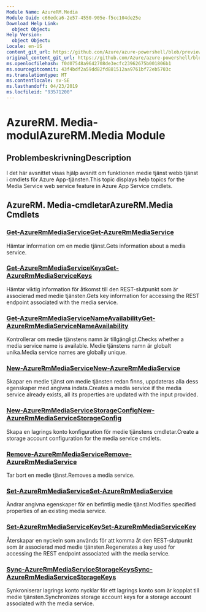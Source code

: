 ```yaml
---
Module Name: AzureRM.Media
Module Guid: c66edca6-2e57-4550-905e-f5cc104de25e
Download Help Link:
  object Object: 
Help Version:
  object Object: 
Locale: en-US
content_git_url: https://github.com/Azure/azure-powershell/blob/preview/src/ResourceManager/Media/Commands.Media/help/AzureRM.Media.md
original_content_git_url: https://github.com/Azure/azure-powershell/blob/preview/src/ResourceManager/Media/Commands.Media/help/AzureRM.Media.md
ms.openlocfilehash: f0d07548a9642708de3ecfc23962675b001806b1
ms.sourcegitcommit: 43f4bdf2a59dd82fd881512aa9761bf72eb5703c
ms.translationtype: MT
ms.contentlocale: sv-SE
ms.lasthandoff: 04/23/2019
ms.locfileid: "93571200"
---
```

# <span data-ttu-id="12c05-101">AzureRM. Media-modul</span><span class="sxs-lookup"><span data-stu-id="12c05-101">AzureRM.Media Module</span></span>
## <span data-ttu-id="12c05-102">Problembeskrivning</span><span class="sxs-lookup"><span data-stu-id="12c05-102">Description</span></span>
<span data-ttu-id="12c05-103">I det här avsnittet visas hjälp avsnitt om funktionen medie tjänst webb tjänst i cmdlets för Azure App-tjänsten.</span><span class="sxs-lookup"><span data-stu-id="12c05-103">This topic displays help topics for the Media Service web service feature in Azure App Service cmdlets.</span></span>

## <span data-ttu-id="12c05-104">AzureRM. Media-cmdletar</span><span class="sxs-lookup"><span data-stu-id="12c05-104">AzureRM.Media Cmdlets</span></span>
### [<span data-ttu-id="12c05-105">Get-AzureRmMediaService</span><span class="sxs-lookup"><span data-stu-id="12c05-105">Get-AzureRmMediaService</span></span>](Get-AzureRmMediaService.md)
<span data-ttu-id="12c05-106">Hämtar information om en medie tjänst.</span><span class="sxs-lookup"><span data-stu-id="12c05-106">Gets information about a media service.</span></span>

### [<span data-ttu-id="12c05-107">Get-AzureRmMediaServiceKeys</span><span class="sxs-lookup"><span data-stu-id="12c05-107">Get-AzureRmMediaServiceKeys</span></span>](Get-AzureRmMediaServiceKeys.md)
<span data-ttu-id="12c05-108">Hämtar viktig information för åtkomst till den REST-slutpunkt som är associerad med medie tjänsten.</span><span class="sxs-lookup"><span data-stu-id="12c05-108">Gets key information for accessing the REST endpoint associated with the media service.</span></span>

### [<span data-ttu-id="12c05-109">Get-AzureRmMediaServiceNameAvailability</span><span class="sxs-lookup"><span data-stu-id="12c05-109">Get-AzureRmMediaServiceNameAvailability</span></span>](Get-AzureRmMediaServiceNameAvailability.md)
<span data-ttu-id="12c05-110">Kontrollerar om medie tjänstens namn är tillgängligt.</span><span class="sxs-lookup"><span data-stu-id="12c05-110">Checks whether a media service name is available.</span></span>
<span data-ttu-id="12c05-111">Medie tjänstens namn är globalt unika.</span><span class="sxs-lookup"><span data-stu-id="12c05-111">Media service names are globally unique.</span></span>

### [<span data-ttu-id="12c05-112">New-AzureRmMediaService</span><span class="sxs-lookup"><span data-stu-id="12c05-112">New-AzureRmMediaService</span></span>](New-AzureRmMediaService.md)
<span data-ttu-id="12c05-113">Skapar en medie tjänst om medie tjänsten redan finns, uppdateras alla dess egenskaper med angivna indata.</span><span class="sxs-lookup"><span data-stu-id="12c05-113">Creates a media service if the media service already exists, all its properties are updated with the input provided.</span></span>

### [<span data-ttu-id="12c05-114">New-AzureRmMediaServiceStorageConfig</span><span class="sxs-lookup"><span data-stu-id="12c05-114">New-AzureRmMediaServiceStorageConfig</span></span>](New-AzureRmMediaServiceStorageConfig.md)
<span data-ttu-id="12c05-115">Skapa en lagrings konto konfiguration för medie tjänstens cmdletar.</span><span class="sxs-lookup"><span data-stu-id="12c05-115">Create a storage account configuration for the media service cmdlets.</span></span>

### [<span data-ttu-id="12c05-116">Remove-AzureRmMediaService</span><span class="sxs-lookup"><span data-stu-id="12c05-116">Remove-AzureRmMediaService</span></span>](Remove-AzureRmMediaService.md)
<span data-ttu-id="12c05-117">Tar bort en medie tjänst.</span><span class="sxs-lookup"><span data-stu-id="12c05-117">Removes a media service.</span></span>

### [<span data-ttu-id="12c05-118">Set-AzureRmMediaService</span><span class="sxs-lookup"><span data-stu-id="12c05-118">Set-AzureRmMediaService</span></span>](Set-AzureRmMediaService.md)
<span data-ttu-id="12c05-119">Ändrar angivna egenskaper för en befintlig medie tjänst.</span><span class="sxs-lookup"><span data-stu-id="12c05-119">Modifies specified properties of an existing media service.</span></span>

### [<span data-ttu-id="12c05-120">Set-AzureRmMediaServiceKey</span><span class="sxs-lookup"><span data-stu-id="12c05-120">Set-AzureRmMediaServiceKey</span></span>](Set-AzureRmMediaServiceKey.md)
<span data-ttu-id="12c05-121">Återskapar en nyckeln som används för att komma åt den REST-slutpunkt som är associerad med medie tjänsten.</span><span class="sxs-lookup"><span data-stu-id="12c05-121">Regenerates a key used for accessing the REST endpoint associated with the media service.</span></span>

### [<span data-ttu-id="12c05-122">Sync-AzureRmMediaServiceStorageKeys</span><span class="sxs-lookup"><span data-stu-id="12c05-122">Sync-AzureRmMediaServiceStorageKeys</span></span>](Sync-AzureRmMediaServiceStorageKeys.md)
<span data-ttu-id="12c05-123">Synkroniserar lagrings konto nycklar för ett lagrings konto som är kopplat till medie tjänsten.</span><span class="sxs-lookup"><span data-stu-id="12c05-123">Synchronizes storage account keys for a storage account associated with the media service.</span></span>

